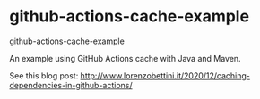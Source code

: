 # github-actions-cache-example
github-actions-cache-example

An example using GitHub Actions cache with Java and Maven.

See this blog post: http://www.lorenzobettini.it/2020/12/caching-dependencies-in-github-actions/
